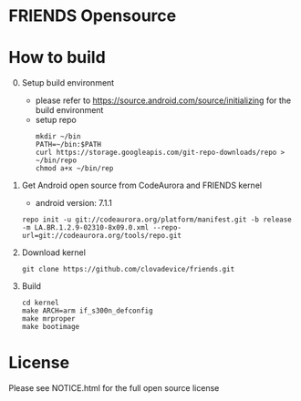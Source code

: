 # FRIENDS Opensource 

# How to build

0. Setup build environment
   - please refer to https://source.android.com/source/initializing for the build environment
   - setup repo
     ```
     mkdir ~/bin
     PATH=~/bin:$PATH
     curl https://storage.googleapis.com/git-repo-downloads/repo > ~/bin/repo
     chmod a+x ~/bin/rep
     ```
  
1. Get Android open source from CodeAurora and FRIENDS kernel
   - android version: 7.1.1  
   ```
   repo init -u git://codeaurora.org/platform/manifest.git -b release -m LA.BR.1.2.9-02310-8x09.0.xml --repo-url=git://codeaurora.org/tools/repo.git
   ```

2. Download kernel
   ```
   git clone https://github.com/clovadevice/friends.git
   ```

2. Build
   ```
   cd kernel
   make ARCH=arm if_s300n_defconfig
   make mrproper
   make bootimage   
   ```

# License
Please see NOTICE.html for the full open source license
